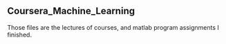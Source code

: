 ## Coursera_Machine_Learning
Those files are the lectures of courses, and matlab program assignments I finished.
